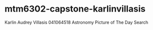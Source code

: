 # mtm6302-capstone-karlinvillasis
Karlin Audrey Villasis
041064518
Astronomy Picture of The Day Search